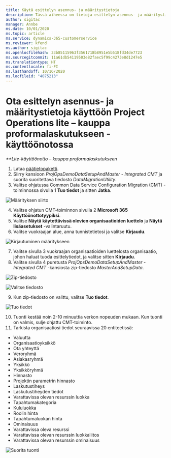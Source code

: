 ```yaml
---
title: Käytä esittelyn asennus- ja määritystietoja
description: Tässä aiheessa on tietoja esittelyn asennus- ja määritystietojen käyttöönotosta Project Operationsissa.
author: sigitac
manager: Annbe
ms.date: 10/01/2020
ms.topic: article
ms.service: dynamics-365-customerservice
ms.reviewer: kfend
ms.author: sigitac
ms.openlocfilehash: 33b85115963f3561718b8951e5b518fd34de7723
ms.sourcegitcommit: 11a61db54119503e82faec5f99c4273e8d1247e5
ms.translationtype: HT
ms.contentlocale: fi-FI
ms.lasthandoff: 10/16/2020
ms.locfileid: "4075213"
---
```

# <a name="apply-demo-setup-and-configuration-data-for-project-operations-lite-deployment---deal-to-proforma-invoicing"></a>Ota esittelyn asennus- ja määritystietoja käyttöön Project Operations lite – kauppa proformalaskutukseen -käyttöönotossa

_**Lite-käyttöönotto – kauppa proformalaskutukseen_

1. Lataa [päätietopaketti](https://download.microsoft.com/download/3/4/1/341bf279-a64f-4baa-af31-ce624859b518/ProjOpsSampleSetupData%20-%20CE%20only%20CMT.zip). 
2. Siirry kansioon *ProjOpsDemoDataSetupAndMaster - Integrated CMT* ja suorita suoritettava tiedosto *DataMigrationUtility*.
3. Valitse ohjatussa Common Data Service Configuration Migration (CMT) -toiminnossa sivulla 1 **Tuo tiedot** ja sitten **Jatka**.

![Määrityksen siirto](./media/1ConfigurationMigration.png)

4. Valitse ohjatun CMT-toiminnon sivulla 2 **Microsoft 365** **Käyttöönottotyypiksi**.
5. Valitse **Näytä käytettävissä olevien organisaatioiden luettelo** ja **Näytä lisäasetukset** -valintaruutu.
6. Valitse vuokraajan alue, anna tunnistetietosi ja valitse **Kirjaudu**.

![Kirjautuminen määritykseen](./media/2ConfigurationSignin.png)

7. Valitse sivulla 3 vuokraajan organisaatioiden luettelosta organisaatio, johon haluat tuoda esittelytiedot, ja valitse sitten **Kirjaudu**.
8. Valitse sivulla 4 puretusta *ProjOpsDemoDataSetupAndMaster - Integrated CMT* -kansiosta zip-tiedosto *MasterAndSetupData*.

![Zip-tiedosto](./media/3ZipFile.png)

![Valitse tiedosto](./media/4SelectAFile.png)

9. Kun zip-tiedosto on valittu, valitse **Tuo tiedot**.

![Tuo tiedot](./media/5ImportData.png)

10. Tuonti kestää noin 2-10 minuuttia verkon nopeuden mukaan. Kun tuonti on valmis, sulje ohjattu CMT-toiminto. 
11. Tarkista organisaatiosi tiedot seuraavissa 20 entiteetissä:

- Valuutta
- Organisaatioyksikkö
- Ota yhteyttä
- Veroryhmä
- Asiakasryhmä
- Yksikkö
- Yksikköryhmä
- Hinnasto
- Projektin parametrin hinnasto
- Laskutustiheys
- Laskutustiheyden tiedot
- Varattavissa olevan resurssin luokka
- Tapahtumakategoria
- Kululuokka
- Roolin hinta
- Tapahtumaluokan hinta
- Ominaisuus
- Varattavissa oleva resurssi
- Varattavissa olevan resurssin luokkaliitos
- Varattavissa olevan resurssin ominaisuus

![Suorita tuonti](./media/6CompleteImport.png)
